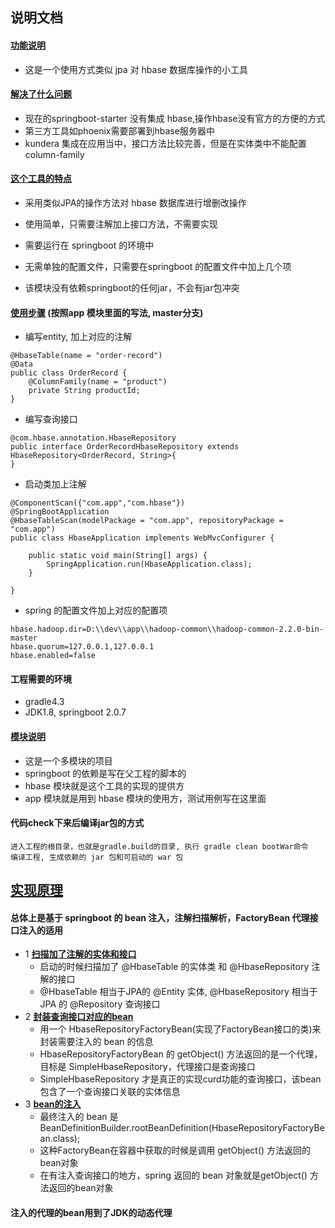 ## 说明文档

#### **[功能说明](#)**
- 这是一个使用方式类似 jpa 对 hbase 数据库操作的小工具

#### **[解决了什么问题](#)**
* 现在的springboot-starter 没有集成 hbase,操作hbase没有官方的方便的方式
* 第三方工具如phoenix需要部署到hbase服务器中
* kundera 集成在应用当中，接口方法比较完善，但是在实体类中不能配置 column-family

#### **[这个工具的特点](#)**
* 采用类似JPA的操作方法对 hbase 数据库进行增删改操作

* 使用简单，只需要注解加上接口方法，不需要实现
* 需要运行在 springboot 的环境中
* 无需单独的配置文件，只需要在springboot 的配置文件中加上几个项
* 该模块没有依赖springboot的任何jar，不会有jar包冲突

#### **[使用步骤](#)** (按照app 模块里面的写法, master分支)
* 编写entity, 加上对应的注解
```
@HbaseTable(name = "order-record")
@Data
public class OrderRecord {
    @ColumnFamily(name = "product")
    private String productId;
}
```
* 编写查询接口
```
@com.hbase.annotation.HbaseRepository
public interface OrderRecordHbaseRepository extends HbaseRepository<OrderRecord, String>{
}
```
* 启动类加上注解
```
@ComponentScan({"com.app","com.hbase"})
@SpringBootApplication
@HbaseTableScan(modelPackage = "com.app", repositoryPackage = "com.app")
public class HbaseApplication implements WebMvcConfigurer {

    public static void main(String[] args) {
        SpringApplication.run(HbaseApplication.class);
    }

}
```
* spring 的配置文件加上对应的配置项
```
hbase.hadoop.dir=D:\\dev\\app\\hadoop-common\\hadoop-common-2.2.0-bin-master
hbase.quorum=127.0.0.1,127.0.0.1
hbase.enabled=false
```

#### 工程需要的环境

* gradle4.3
* JDK1.8, springboot 2.0.7

#### **[模块说明](#)**
* 这是一个多模块的项目
* springboot 的依赖是写在父工程的脚本的
* hbase 模块就是这个工具的实现的提供方
* app 模块就是用到 hbase 模块的使用方，测试用例写在这里面

#### 代码check下来后编译jar包的方式
```
进入工程的根目录，也就是gradle.build的目录, 执行 gradle clean bootWar命令
编译工程, 生成依赖的 jar 包和可启动的 war 包
```

## **[实现原理](#)**
#### 总体上是基于 springboot 的 bean 注入，注解扫描解析，FactoryBean 代理接口注入的适用
- 1 **[扫描加了注解的实体和接口](#)**
    - 启动的时候扫描加了 @HbaseTable 的实体类 和 @HbaseRepository 注解的接口
    - @HbaseTable 相当于JPA的 @Entity 实体, @HbaseRepository 相当于JPA 的 @Repository 查询接口
- 2 **[封装查询接口对应的bean](#)**
    - 用一个 HbaseRepositoryFactoryBean(实现了FactoryBean接口的类)来封装需要注入的 bean 的信息
    - HbaseRepositoryFactoryBean 的 getObject() 方法返回的是一个代理，目标是 SimpleHbaseRepository，代理接口是查询接口
    - SimpleHbaseRepository 才是真正的实现curd功能的查询接口，该bean包含了一个查询接口关联的实体信息
- 3 **[bean的注入](#)**
    - 最终注入的 bean 是 BeanDefinitionBuilder.rootBeanDefinition(HbaseRepositoryFactoryBean.class);
    - 这种FactoryBean在容器中获取的时候是调用 getObject() 方法返回的bean对象
    - 在有注入查询接口的地方，spring 返回的 bean 对象就是getObject() 方法返回的bean对象

#### 注入的代理的bean用到了JDK的动态代理
